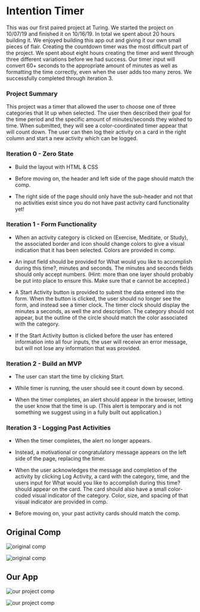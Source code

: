# Intention Timer  
This was our first paired project at Turing. We started the project on 10/07/19 and finished it on 10/16/19. In total we spent about 20 hours building it. We enjoyed building this app out and giving it our own small pieces of flair. Creating the countdown timer was the most difficult part of the project. We spent about eight hours creating the timer and went through three different variations before we had success. Our timer input will convert 60+ seconds to the appropriate amount of minutes as well as formatting the time correctly, even when the user adds too many zeros. We successfully completed through iteration 3.

### Project Summary
This project was a timer that allowed the user to choose one of three categories that lit up when selected. The user then described their goal for the time period and the specific amount of minutes/seconds they wished to time. When submitted, they will see a color-coordinated timer appear that will count down. The user can then log their activity on a card in the right column and start a new activity which can be logged.

### Iteration 0 - Zero State

* Build the layout with HTML & CSS

* Before moving on, the header and left side of the page should match the comp.

* The right side of the page should only have the sub-header and not that no activities exist since you do not have past activity card functionality yet!

### Iteration 1 - Form Functionality

* When an activity category is clicked on (Exercise, Meditate, or Study), the associated border and icon should change colors to give a visual indication that it has been selected. Colors are provided in comp.

* An input field should be provided for What would you like to accomplish during this time?, minutes and seconds. The minutes and seconds fields should only accept numbers. (Hint: more than one layer should probably be put into place to ensure this. Make sure that e cannot be accepted.)

* A Start Activity button is provided to submit the data entered into the form. When the button is clicked, the user should no longer see the form, and instead see a timer clock. The timer clock should display the minutes a seconds, as well the and description. The category should not appear, but the outline of the circle should match the color associated with the category.

* If the Start Activity button is clicked before the user has entered information into all four inputs, the user will receive an error message, but will not lose any information that was provided.

### Iteration 2 - Build an MVP

* The user can start the time by clicking Start.

* While timer is running, the user should see it count down by second.

* When the timer completes, an alert should appear in the browser, letting the user know that the time is up. (This alert is temporary and is not something we suggest using in a fully built out application.)

### Iteration 3 - Logging Past Activities

* When the timer completes, the alert no longer appears.

* Instead, a motivational or congratulatory message appears on the left side of the page, replacing the timer.

* When the user acknowledges the message and completion of the activity by clicking Log Activity, a card with the category, time, and the users input for What would you like to accomplish during this time? should appear on the card. The card should also have a small color-coded visual indicator of the category. Color, size, and spacing of that visual indicator are provided in comp.

* Before moving on, your past activity cards should match the comp.

## Original Comp

![original comp](https://frontend.turing.io/projects/module-1/assets/intention-timer/full-functionality-desktop.png)

![original comp](https://frontend.turing.io/projects/module-1/assets/intention-timer/complete-timer-desktop.png)

## Our App

![our project comp](https://user-images.githubusercontent.com/53405028/66969866-8fa86480-f048-11e9-961d-78230a95b440.png)

![our project comp](https://user-images.githubusercontent.com/53405028/66969930-c2525d00-f048-11e9-83cc-7fc5993f5a06.png)
